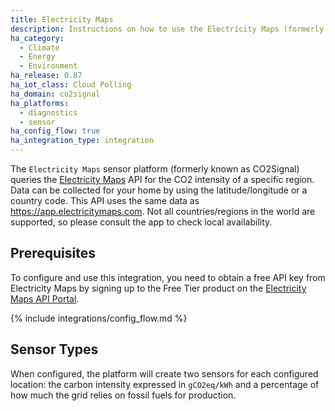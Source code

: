 ```yaml
---
title: Electricity Maps
description: Instructions on how to use the Electricity Maps (formerly known as CO2Signal) data within Home Assistant
ha_category:
  - Climate
  - Energy
  - Environment
ha_release: 0.87
ha_iot_class: Cloud Polling
ha_domain: co2signal
ha_platforms:
  - diagnostics
  - sensor
ha_config_flow: true
ha_integration_type: integration
---
```


The `Electricity Maps` sensor platform (formerly known as CO2Signal) queries the [Electricity Maps](https://www.electricitymaps.com/) API for the CO2 intensity of a specific region. Data can be collected for your home by using the latitude/longitude or a country code. This API uses the same data as <https://app.electricitymaps.com>. Not all countries/regions in the world are supported, so please consult the app to check local availability.

## Prerequisites

To configure and use this integration, you need to obtain a free API key from Electricity Maps by signing up to the Free Tier product on the [Electricity Maps API Portal](https://electricitymaps.com/free-tier).

{% include integrations/config_flow.md %}

## Sensor Types

When configured, the platform will create two sensors for each configured location: the carbon intensity expressed in `gCO2eq/kWh` and a percentage of how much the grid relies on fossil fuels for production.
